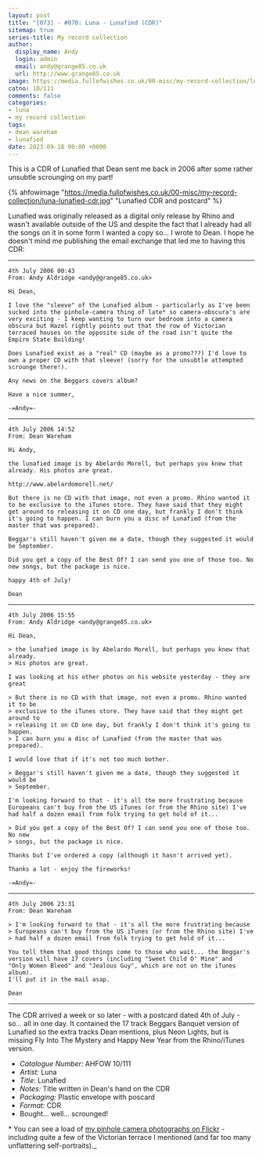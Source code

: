 ```yaml
---
layout: post
title: "[073] - #070: Luna - Lunafied (CDR)"
sitemap: true
series-title: My record collection
author:
  display_name: Andy
  login: admin
  email: andy@grange85.co.uk
  url: http://www.grange85.co.uk
image: https://media.fullofwishes.co.uk/00-misc/my-record-collection/luna-lunafied-cdr.jpg
catno: 10/111
comments: false
categories:
- luna
- my record collection
tags:
- dean wareham
- lunafied
date: 2023-09-18 00:00 +0000
---
```

This is a CDR of Lunafied that Dean sent me back in 2006 after some rather unsubtle scrounging on my part!

{% ahfowimage "https://media.fullofwishes.co.uk/00-misc/my-record-collection/luna-lunafied-cdr.jpg" "Lunafied CDR and postcard" %}

Lunafied was originally released as a digital only release by Rhino and wasn't available outside of the US and despite the fact that I already had all the songs on it in some form I wanted a copy so... I wrote to Dean. I hope he doesn't mind me publishing the email exchange that led me to having this CDR:

<!--more-->

---

```
4th July 2006 00:43
From: Andy Aldridge <andy@grange85.co.uk>
 
Hi Dean,  

I love the "sleeve" of the Lunafied album - particularly as I've been sucked into the pinhole-camera thing of late* so camera-obscura's are very exciting - I keep wanting to turn our bedroom into a camera obscura but Hazel rightly points out that the row of Victorian terraced houses on the opposite side of the road isn't quite the Empire State Building!

Does Lunafied exist as a "real" CD (maybe as a promo???) I'd love to own a proper CD with that sleeve! (sorry for the unsubtle attempted scrounge there!).

Any news on the Beggars covers album?

Have a nice summer,

-=Andy=-
```

---
    
```
4th July 2006 14:52  
From: Dean Wareham
            
Hi Andy,

the lunafied image is by Abelardo Morell, but perhaps you knew that already. His photos are great.

http://www.abelardomorell.net/

But there is no CD with that image, not even a promo. Rhino wanted it to be exclusive to the iTunes store. They have said that they might get around to releasing it on CD one day, but frankly I don't think it's going to happen. I can burn you a disc of Lunafied (from the master that was prepared).

Beggar's still haven't given me a date, though they suggested it would be September.

Did you get a copy of the Best Of? I can send you one of those too. No new songs, but the package is nice.

happy 4th of July!

Dean
```

---

```
4th July 2006 15:55
From: Andy Aldridge <andy@grange85.co.uk>

Hi Dean,

> the lunafied image is by Abelardo Morell, but perhaps you knew that already.
> His photos are great.

I was looking at his other photos on his website yesterday - they are great

> But there is no CD with that image, not even a promo. Rhino wanted it to be
> exclusive to the iTunes store. They have said that they might get around to
> releasing it on CD one day, but frankly I don't think it's going to happen.
> I can burn you a disc of Lunafied (from the master that was prepared).

I would love that if it's not too much bother.

> Beggar's still haven't given me a date, though they suggested it would be
> September.

I'm looking forward to that - it's all the more frustrating because Europeans can't buy from the US iTunes (or from the Rhino site) I've had half a dozen email from folk trying to get hold of it...

> Did you get a copy of the Best Of? I can send you one of those too. No new
> songs, but the package is nice.

Thanks but I've ordered a copy (although it hasn't arrived yet).

Thanks a lot - enjoy the fireworks!

-=Andy=-
```

---

```
4th July 2006 23:31  
From: Dean Wareham

> I'm looking forward to that - it's all the more frustrating because
> Europeans can't buy from the US iTunes (or from the Rhino site) I've
> had half a dozen email from folk trying to get hold of it...

You tell them that good things come to those who wait... the Beggar's version will have 17 covers (including "Sweet Child O' Mine" and  "Only Women Bleed" and "Jealous Guy", which are not on the iTunes album).
I'll put it in the mail asap.

Dean
```

---

The CDR arrived a week or so later - with a postcard dated 4th of July - so... all in one day. It contained the 17 track Beggars Banquet version of Lunafied so the extra tracks Dean mentions, plus Neon Lights, but is missing Fly Into The Mystery and Happy New Year from the Rhino/iTunes version.

 - *Catalogue Number:* AHFOW 10/111
 - *Artist:* Luna
 - *Title:* Lunafied
 - *Notes:* Title written in Dean's hand on the CDR
 - *Packaging:* Plastic envelope with poscard
 - *Format:* CDR
 - Bought... well... scrounged!

\* You can see a load of [my pinhole camera photographs on Flickr](https://www.flickr.com/photos/grange85/albums/260543) - including quite a few of the Victorian terrace I mentioned (and far too many unflattering self-portraits)._

